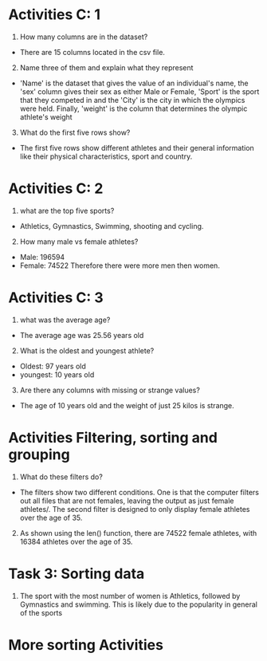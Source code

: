 # Activities C: 1

1. How many columns are in the dataset?
- There are 15 columns located in the csv file.

2. Name three of them and explain what they represent
- 'Name' is the dataset that gives the value of an individual's name, the 'sex' column gives their sex as either Male or Female, 'Sport' is the sport that they competed in
and the 'City' is the city in which the olympics were held. Finally, 'weight' is the column that determines the olympic athlete's weight

3. What do the first five rows show?
- The first five rows show different athletes and their general information like their physical characteristics, sport and country.


# Activities C: 2
1. what are the top five sports?
- Athletics, Gymnastics, Swimming, shooting and cycling.
2. How many male vs female athletes?
- Male: 196594
- Female: 74522
Therefore there were more men then women.


# Activities C: 3
1. what was the average age?
- The average age was 25.56 years old
2. What is the oldest and youngest athlete?
- Oldest: 97 years old
- youngest: 10 years old
3. Are there any columns with missing or strange values?
- The age of 10 years old and the weight of just 25 kilos is strange.

# Activities Filtering, sorting and grouping
1. What do these filters do?
- The filters show two different conditions. One is that the computer filters out all files that are not females, leaving the output as just female athletes/.
The second filter is designed to only display female athletes over the age of 35.
2. As shown using the len() function, there are 74522 female athletes, with 16384 athletes over the age of 35.


# Task 3: Sorting data
1. The sport with the most number of women is Athletics, followed by Gymnastics and swimming. This is likely due to the popularity in general of the sports


# More sorting Activities
